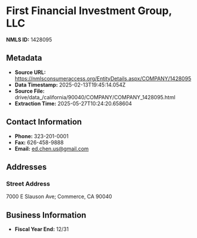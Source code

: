 # First Financial Investment Group, LLC

**NMLS ID:** 1428095

## Metadata
- **Source URL:** https://nmlsconsumeraccess.org/EntityDetails.aspx/COMPANY/1428095
- **Data Timestamp:** 2025-02-13T19:45:14.054Z
- **Source File:** drive/data_/california/90040/COMPANY/COMPANY_1428095.html
- **Extraction Time:** 2025-05-27T10:24:20.658604

## Contact Information
- **Phone:** 323-201-0001
- **Fax:** 626-458-9888
- **Email:** ed.chen.us@gmail.com

## Addresses
### Street Address
7000 E Slauson Ave; Commerce, CA 90040

## Business Information
- **Fiscal Year End:** 12/31
